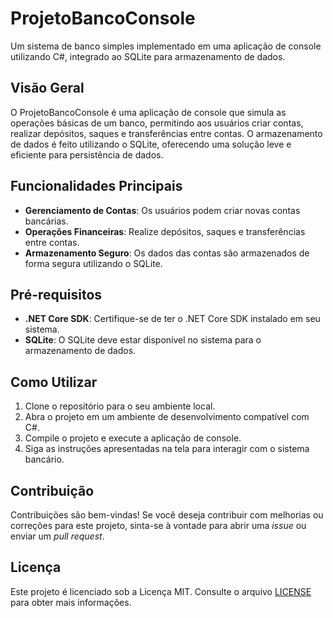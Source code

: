 # ProjetoBancoConsole

Um sistema de banco simples implementado em uma aplicação de console utilizando C#, integrado ao SQLite para armazenamento de dados.

## Visão Geral

O ProjetoBancoConsole é uma aplicação de console que simula as operações básicas de um banco, permitindo aos usuários criar contas, realizar depósitos, saques e transferências entre contas. O armazenamento de dados é feito utilizando o SQLite, oferecendo uma solução leve e eficiente para persistência de dados.

## Funcionalidades Principais

- **Gerenciamento de Contas**: Os usuários podem criar novas contas bancárias.
- **Operações Financeiras**: Realize depósitos, saques e transferências entre contas.
- **Armazenamento Seguro**: Os dados das contas são armazenados de forma segura utilizando o SQLite.

## Pré-requisitos

- **.NET Core SDK**: Certifique-se de ter o .NET Core SDK instalado em seu sistema.
- **SQLite**: O SQLite deve estar disponível no sistema para o armazenamento de dados.

## Como Utilizar

1. Clone o repositório para o seu ambiente local.
2. Abra o projeto em um ambiente de desenvolvimento compatível com C#.
3. Compile o projeto e execute a aplicação de console.
4. Siga as instruções apresentadas na tela para interagir com o sistema bancário.

## Contribuição

Contribuições são bem-vindas! Se você deseja contribuir com melhorias ou correções para este projeto, sinta-se à vontade para abrir uma *issue* ou enviar um *pull request*.

## Licença

Este projeto é licenciado sob a Licença MIT. Consulte o arquivo [LICENSE](https://github.com/Vinnymesq/ProjetoBancoConsole/blob/main/LICENSE) para obter mais informações.
